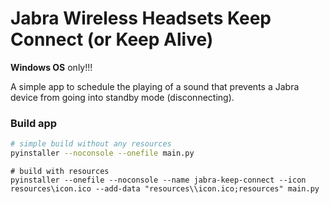 # Jabra Wireless Headsets Keep Connect (or Keep Alive)

**Windows OS** only!!!

A simple app to schedule the playing of a sound that prevents a Jabra device from going into standby mode (disconnecting).

### Build app

```bash
# simple build without any resources
pyinstaller --noconsole --onefile main.py
```

```
# build with resources
pyinstaller --onefile --noconsole --name jabra-keep-connect --icon resources\icon.ico --add-data "resources\\icon.ico;resources" main.py
```
